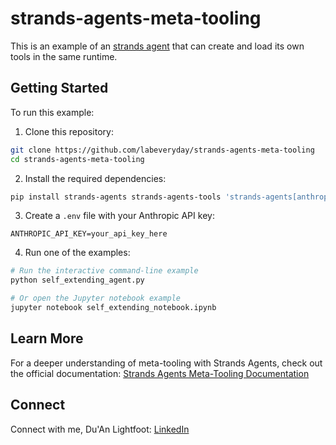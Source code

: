 # strands-agents-meta-tooling
This is an example of an [strands agent](https://strandsagents.com/latest/documentation/docs/examples/python/meta_tooling/) that can create and load its own tools in the same runtime.

## Getting Started

To run this example:

1. Clone this repository:
```bash
git clone https://github.com/labeveryday/strands-agents-meta-tooling
cd strands-agents-meta-tooling
```

2. Install the required dependencies:
```bash
pip install strands-agents strands-agents-tools 'strands-agents[anthropic]'
```

3. Create a `.env` file with your Anthropic API key:
```
ANTHROPIC_API_KEY=your_api_key_here
```

4. Run one of the examples:
```bash
# Run the interactive command-line example
python self_extending_agent.py

# Or open the Jupyter notebook example
jupyter notebook self_extending_notebook.ipynb
```

## Learn More

For a deeper understanding of meta-tooling with Strands Agents, check out the official documentation:
[Strands Agents Meta-Tooling Documentation](https://strandsagents.com/latest/documentation/docs/examples/python/meta_tooling/)

## Connect

Connect with me, Du'An Lightfoot:
[LinkedIn](https://www.linkedin.com/in/duanlightfoot/)

